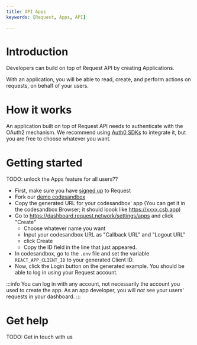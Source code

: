 ```yaml
---
title: API Apps
keywords: [Request, Apps, API]

---
```


# Introduction

Developers can build on top of Request API by creating Applications.

With an application, you will be able to read, create, and perform actions on requests, on behalf of your users. 

# How it works

An application built on top of Request API needs to authenticate with the OAuth2 mechanism.
We recommend using [Auth0 SDKs](https://auth0.com/docs/libraries#sdks) to integrate it, but you are free to choose whatever you want.

# Getting started

TODO: unlock the Apps feature for all users?? 

- First, make sure you have [signed up](https://dashboard.request.network/signup) to Request
- Fork our [demo codesandbox](https://codesandbox.io/s/request-api-apps-zqt8o)
- Copy the generated URL for your codesandbox' app (You can get it in the codesandbox Browser; it should loook like https://xxxx.csb.app)
- Go to https://dashboard.request.network/settings/apps and click "Create"
  - Choose whatever name you want
  - Input your codesandbox URL as "Callback URL" and "Logout URL"
  - click Create
  - Copy the ID field in the line that just appeared.
- In codesandbox, go to the `.env` file and set the variable `REACT_APP_CLIENT_ID` to your generated Client ID.
- Now, click the Login button on the generated example. You should be able to log in using your Request account. 

:::info 
You can log in with any account, not necessarily the account you used to create the app. 
As an app developer, you will _not_ see your users' requests in your dashboard. 
:::


# Get help
TODO: Get in touch with us